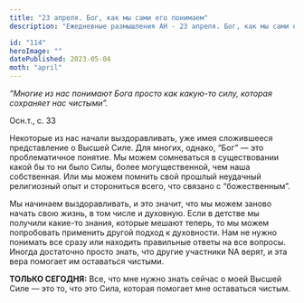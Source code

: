 ```yaml
---
title: "23 апреля. Бог, как мы сами его понимаем"
description: "Ежедневные размышления АН - 23 апреля. Бог, как мы сами его понимаем"

id: "114"
heroImage: ""
datePublished: 2023-05-04
moth: "april"
---
```


_“Многие из нас понимают Бога просто как какую-то силу, которая сохраняет нас
чистыми”._

Осн.т., с. 33

Некоторые из нас начали выздоравливать, уже имея сложившееся представление о
Высшей Силе. Для многих, однако, “Бог” — это проблематичное понятие. Мы можем
сомневаться в существовании какой бы то ни было Силы, более могущественной,
чем наша собственная. Или мы можем помнить свой прошлый неудачный религиозный
опыт и сторониться всего, что связано с “божественным”.

Мы начинаем выздоравливать, и это значит, что мы можем заново начать свою
жизнь, в том числе и духовную. Если в детстве мы получили какие-то знания,
которые мешают теперь, то мы можем попробовать применить другой подход к
духовности. Нам не нужно понимать все сразу или находить правильные ответы на
все вопросы. Иногда достаточно просто знать, что другие участники NA верят, и
эта вера помогает им оставаться чистыми.

**ТОЛЬКО СЕГОДНЯ:** Все, что мне нужно знать сейчас о моей Высшей Силе — это
то, что это Сила, которая помогает мне оставаться чистым.
